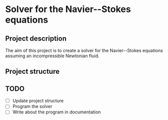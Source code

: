 # Solver for the Navier--Stokes equations

## Project description

The aim of this project is to create a solver for the Navier--Stokes equations assuming an incompressible Newtonian fluid.

## Project structure

## TODO

- [ ] Update project structure
- [ ] Program the solver
- [ ] Write about the program in documentation
